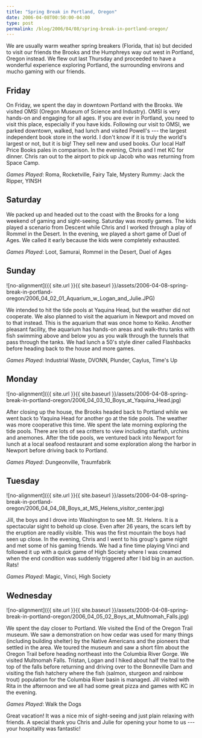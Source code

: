 ```yaml
---
title: "Spring Break in Portland, Oregon"
date: 2006-04-08T00:50:00-04:00
type: post
permalink: /blog/2006/04/08/spring-break-in-portland-oregon/
---
```

We are usually warm weather spring breakers (Florida, that is) but decided to visit our friends the Brooks and the Humphreys way out west in Portland, Oregon instead. We flew out last Thursday and proceeded to have a wonderful experience exploring Portland, the surrounding environs and mucho gaming with our friends.

## Friday

On Friday, we spent the day in downtown Portland with the Brooks. We visited OMSI (Oregon Museum of Science and Industry). OMSI is very hands-on and engaging for all ages. If you are ever in Portland, you need to visit this place, especially if you have kids. Following our visit to OMSI, we parked downtown, walked, had lunch and visited Powell's --- the largest independent book store in the world. I don't know if it is truly the world's largest or not, but it is big! They sell new and used books. Our local Half Price Books pales in comparison. In the evening, Chris and I met KC for dinner. Chris ran out to the airport to pick up Jacob who was returning from Space Camp.

_Games Played_: Roma, Rocketville, Fairy Tale, Mystery Rummy: Jack the Ripper, YINSH

## Saturday

We packed up and headed out to the coast with the Brooks for a long weekend of gaming and sight-seeing. Saturday was mostly games. The kids played a scenario from Descent while Chris and I worked through a play of Rommel in the Desert. In the evening, we played a short game of Duel of Ages. We called it early because the kids were completely exhausted.

_Games Played_: Loot, Samurai, Rommel in the Desert, Duel of Ages

## Sunday

![no-alignment]({{ site.url }}{{ site.baseurl }}/assets/2006-04-08-spring-break-in-portland-oregon/2006_04_02_01_Aquarium_w_Logan_and_Julie.JPG)

We intended to hit the tide pools at Yaquina Head, but the weather did not cooperate. We also planned to visit the aquarium in Newport and moved on to that instead. This is the aquarium that was once home to Keiko. Another pleasant facility, the aquarium has hands-on areas and walk-thru tanks with fish swimming above and below you as you walk through the tunnels that pass through the tanks. We had lunch a 50's style diner called Flashbacks before heading back to the house and more games.

_Games Played_: Industrial Waste, DVONN, Plunder, Caylus, Time's Up

## Monday

![no-alignment]({{ site.url }}{{ site.baseurl }}/assets/2006-04-08-spring-break-in-portland-oregon/2006_04_03_10_Boys_at_Yaquina_Head.jpg)

After closing up the house, the Brooks headed back to Portland while we went back to Yaquina Head for another go at the tide pools. The weather was more cooperative this time. We spent the late morning exploring the tide pools. There are lots of sea critters to view including starfish, urchins and anemones. After the tide pools, we ventured back into Newport for lunch at a local seafood restaurant and some exploration along the harbor in Newport before driving back to Portland.

_Games Played_: Dungeonville, Traumfabrik

## Tuesday

![no-alignment]({{ site.url }}{{ site.baseurl }}/assets/2006-04-08-spring-break-in-portland-oregon/2006_04_04_08_Boys_at_MS_Helens_visitor_center.jpg)

Jill, the boys and I drove into Washington to see Mt. St. Helens. It is a spectacular sight to behold up close. Even after 26 years, the scars left by the eruption are readily visible. This was the first mountain the boys had seen up close. In the evening, Chris and I went to his group's game night and met some of his gaming friends. We had a fine time playing Vinci and followed it up with a quick game of High Society where I was creamed when the end condition was suddenly triggered after I bid big in an auction. Rats!

_Games Played_: Magic, Vinci, High Society

## Wednesday

![no-alignment]({{ site.url }}{{ site.baseurl }}/assets/2006-04-08-spring-break-in-portland-oregon/2006_04_05_02_Boys_at_Multnomah_Falls.jpg)

We spent the day closer to Portland. We visited the End of the Oregon Trail museum. We saw a demonstration on how cedar was used for many things (including building shelter) by the Native Americans and the pioneers that settled in the area. We toured the museum and saw a short film about the Oregon Trail before heading northeast into the Columbia River Gorge. We visited Multnomah Falls. Tristan, Logan and I hiked about half the trail to the top of the falls before returning and driving over to the Bonneville Dam and visiting the fish hatchery where the fish (salmon, sturgeon and rainbow trout) population for the Columbia River basin is managed. Jill visited with Rita in the afternoon and we all had some great pizza and games with KC in the evening.

_Games Played_: Walk the Dogs

Great vacation! It was a nice mix of sight-seeing and just plain relaxing with friends. A special thank you Chris and Julie for opening your home to us --- your hospitality was fantastic!

